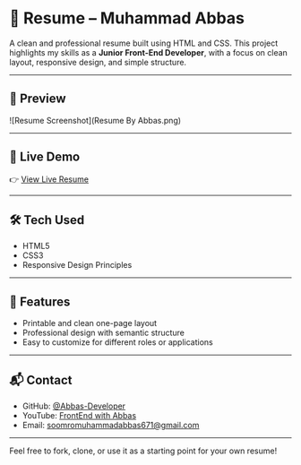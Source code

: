 # 🧾 Resume – Muhammad Abbas

A clean and professional resume built using HTML and CSS. This project highlights my skills as a **Junior Front-End Developer**, with a focus on clean layout, responsive design, and simple structure.

---


## 📸 Preview

![Resume Screenshot](Resume By Abbas.png)

---

## 🔗 Live Demo

👉 [View Live Resume](https://abbas-devloper.github.io/Resume/)

---

## 🛠️ Tech Used

- HTML5  
- CSS3  
- Responsive Design Principles

---

## 📄 Features

- Printable and clean one-page layout  
- Professional design with semantic structure  
- Easy to customize for different roles or applications

---

## 📬 Contact

- GitHub: [@Abbas-Developer](https://github.com/Abbas-Devloper)  
- YouTube: [FrontEnd with Abbas](#)  
- Email: soomromuhammadabbas671@gmail.com  

---

Feel free to fork, clone, or use it as a starting point for your own resume!

